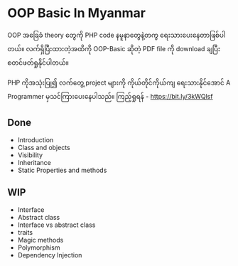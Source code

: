 # OOP Basic In Myanmar

OOP အခြေခံ theory တွေကို PHP code နမူနာတွေနဲ့တကွ ရေးသားပေးနေတာဖြစ်ပါတယ်။ လက်ရှိပြီးထားတဲ့အထိကို OOP-Basic ဆိုတဲ့ PDF file ကို download ချပြီးစတင်ဖတ်ရှုနိုင်ပါတယ်။

PHP ကိုအသုံးပြု၍ လက်တွေ့ project များကို ကိုယ်တိုင်ကိုယ်ကျ ရေးသားနိုင်အောင် A Programmer မှသင်ကြားပေးနေပါသည်။
ကြည့်ရှုရန် - https://bit.ly/3kWQlsf

## Done

- Introduction
- Class and objects
- Visibility
- Inheritance
- Static Properties and methods

## WIP

- Interface
- Abstract class
- Interface vs abstract class
- traits
- Magic methods
- Polymorphism
- Dependency Injection
